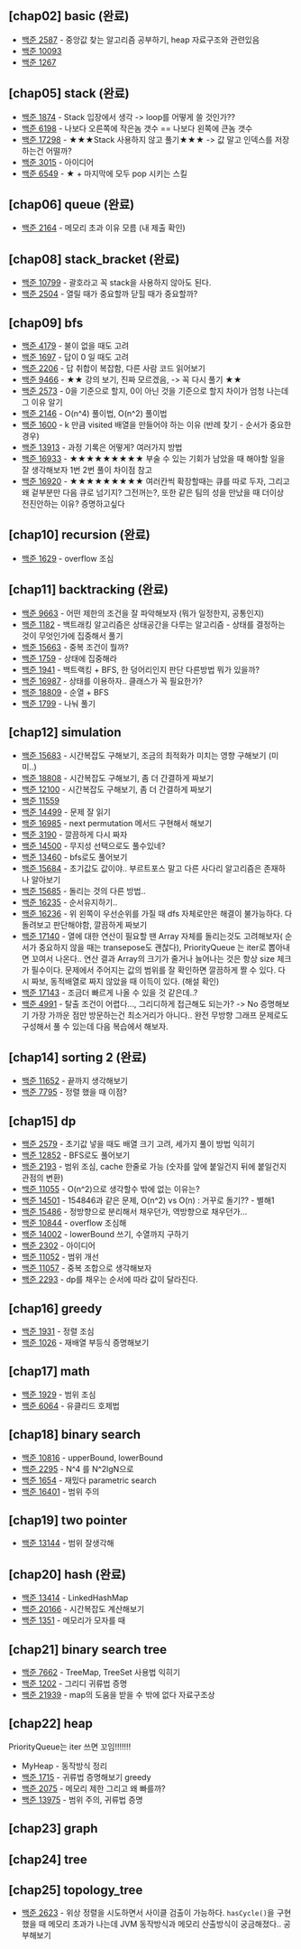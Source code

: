 ## [chap02] basic (완료)

* [백준 2587](https://www.acmicpc.net/problem/2587) - 중앙값 찾는 알고리즘 공부하기, heap 자료구조와 관련있음
* [백준 10093](https://www.acmicpc.net/problem/10093)
* [백준 1267](https://www.acmicpc.net/problem/1267)

## [chap05] stack (완료)

* [백준 1874](https://www.acmicpc.net/problem/1874) - Stack 입장에서 생각 -> loop를 어떻게 쓸 것인가??
* [백준 6198](https://www.acmicpc.net/problem/6198) - 나보다 오른쪽에 작은놈 갯수 == 나보다 왼쪽에 큰놈 갯수
* [백준 17298](https://www.acmicpc.net/problem/17298) - ★★★Stack 사용하지 않고 풀기★★★ -> 값 말고 인덱스를 저장하는건 어떨까?
* [백준 3015](https://www.acmicpc.net/problem/3015) - 아이디어
* [백준 6549](https://www.acmicpc.net/problem/6549) - ★ + 마지막에 모두 pop 시키는 스킬

## [chap06] queue (완료)

* [백준 2164](https://www.acmicpc.net/problem/2164) - 메모리 초과 이유 모름 (내 제출 확인)

## [chap08] stack_bracket (완료)

* [백준 10799](https://www.acmicpc.net/problem/10799) - 괄호라고 꼭 stack을 사용하지 않아도 된다.
* [백준 2504](https://www.acmicpc.net/problem/2504) - 열릴 때가 중요할까 닫힐 때가 중요할까?

## [chap09] bfs

* [백준 4179](https://www.acmicpc.net/problem/4179) - 불이 없을 때도 고려
* [백준 1697](https://www.acmicpc.net/problem/1697) - 답이 0 일 때도 고려
* [백준 2206](https://www.acmicpc.net/problem/2206) - 답 취합이 복잡함, 다른 사람 코드 읽어보기
* [백준 9466](https://www.acmicpc.net/problem/9466) - ★★ 강의 보기, 진짜 모르겠음, -> 꼭 다시 풀기 ★★
* [백준 2573](https://www.acmicpc.net/problem/2573) - 0을 기준으로 할지, 0이 아닌 것을 기준으로 할지 차이가 엄청 나는데 그 이유 알기
* [백준 2146](https://www.acmicpc.net/problem/2146) - O(n^4) 풀이법, O(n^2) 풀이법
* [백준 1600](https://www.acmicpc.net/problem/1600) - k 만큼 visited 배열을 만들어야 하는 이유 (반례 찾기 - 순서가 중요한 경우)
* [백준 13913](https://www.acmicpc.net/problem/13913) - 과정 기록은 어떻게? 여러가지 방법
* [백준 16933](https://www.acmicpc.net/problem/16933) - ★★★★★★★★★ 부술 수 있는 기회가 남았을 때 해야할 일을 잘 생각해보자 1번
  2번 풀이 차이점 참고
* [백준 16920](https://www.acmicpc.net/problem/16933) - ★★★★★★★★★ 여러칸씩 확장할때는 큐를 따로 두자, 그리고왜 겉부분만 다음 큐로
  넘기지? 그전꺼는?, 또한 같은 팀의 성을 만났을 때 더이상 전진안하는 이유? 증명하고싶다

## [chap10] recursion (완료)

* [백준 1629](https://www.acmicpc.net/problem/1629) - overflow 조심

## [chap11] backtracking (완료)

* [백준 9663](https://www.acmicpc.net/problem/9663) - 어떤 제한의 조건을 잘 파악해보자 (뭐가 일정한지, 공통인지)
* [백준 1182](https://www.acmicpc.net/problem/1182) - 백트래킹 알고리즘은 상태공간을 다루는 알고리즘 - 상태를 결정하는 것이 무엇인가에
  집중해서 풀기
* [백준 15663](https://www.acmicpc.net/problem/15663) - 중복 조건이 뭘까?
* [백준 1759](https://www.acmicpc.net/problem/1759) - 상태에 집중해라
* [백준 1941](https://www.acmicpc.net/problem/1941) - 백트랙킹 + BFS, 한 덩어리인지 판단 다른방법 뭐가 있을까?
* [백준 16987](https://www.acmicpc.net/problem/16987) - 상태를 이용하자.. 클래스가 꼭 필요한가?
* [백준 18809](https://www.acmicpc.net/problem/18809) - 순열 + BFS
* [백준 1799](https://www.acmicpc.net/problem/1799) - 나눠 풀기

## [chap12] simulation

* [백준 15683](https://www.acmicpc.net/problem/15683) - 시간복잡도 구해보기, 조금의 최적화가 미치는 영향 구해보기 (미미..)
* [백준 18808](https://www.acmicpc.net/problem/18808) - 시간복잡도 구해보기, 좀 더 간결하게 짜보기
* [백준 12100](https://www.acmicpc.net/problem/12100) - 시간복잡도 구해보기, 좀 더 간결하게 짜보기
* [백준 11559](https://www.acmicpc.net/problem/11559)
* [백준 14499](https://www.acmicpc.net/problem/14499) - 문제 잘 읽기
* [백준 16985](https://www.acmicpc.net/problem/16985) - next permutation 메서드 구현해서 해보기
* [백준 3190](https://www.acmicpc.net/problem/3190) - 깔끔하게 다시 짜자
* [백준 14500](https://www.acmicpc.net/problem/14500) - 무지성 선택으로도 풀수있네?
* [백준 13460](https://www.acmicpc.net/problem/13460) - bfs로도 풀어보기
* [백준 15684](https://www.acmicpc.net/problem/15684) - 초기값도 값이야.. 부르트포스 말고 다른 사다리 알고리즘은 존재하나 알아보기
* [백준 15685](https://www.acmicpc.net/problem/15685) - 돌리는 것의 다른 방법..
* [백준 16235](https://www.acmicpc.net/problem/16235) - 순서유지하기..
* [백준 16236](https://www.acmicpc.net/problem/16236) - 위 왼쪽이 우선순위를 가질 때 dfs 자체로만은 해결이 불가능하다. 다 돌려보고
  판단해야함, 깔끔하게 짜보기
* [백준 17140](https://www.acmicpc.net/problem/17140) - 열에 대한 연산이 필요할 땐 Array 자체를 돌리는것도 고려해보자( 순서가
  중요하지 않을 때는 transepose도 괜찮다),
  PriorityQueue 는 iter로 뽑아내면 꼬여서 나온다.. 연산 결과 Array의 크기가 줄거나 늘어나는 것은 항상 size 체크가 필수이다. 문제에서 주어지는 값의
  범위를 잘 확인하면 깔끔하게 짤 수 있다. 다시 짜보, 동적배열로 짜지 않았을 때 이득이 있다.  (해설 확인)
* [백준 17143](https://www.acmicpc.net/problem/17143) - 조금더 빠르게 나올 수 있을 것 같은데..?
* [백준 4991](https://www.acmicpc.net/problem/4991) - 탈출 조건이 어렵다..., 그리디하게 접근해도 되는가? -> No 증명해보기 가장
  가까운 점만 방문하는건 최소거리가 아니다.. 완전 무방향 그래프 문제로도 구성해서 풀 수 있는데 다음 복습에서 해보자.

## [chap14] sorting 2 (완료)

* [백준 11652](https://www.acmicpc.net/problem/11652) - 끝까지 생각해보기
* [백준 7795](https://www.acmicpc.net/problem/7795) - 정렬 했을 때 이점?

## [chap15] dp

* [백준 2579](https://www.acmicpc.net/problem/2579) - 초기값 넣을 때도 배열 크기 고려, 세가지 풀이 방법 익히기
* [백준 12852](https://www.acmicpc.net/problem/12852) - BFS로도 풀어보기
* [백준 2193](https://www.acmicpc.net/problem/2193) - 범위 조심, cache 한줄로 가능 (숫자를 앞에 붙일건지 뒤에 붙일건지 관점의 변환)
* [백준 11055](https://www.acmicpc.net/problem/11055) - O(n^2)으로 생각할수 밖에 없는 이유는?
* [백준 14501](https://www.acmicpc.net/problem/14501) - 154846과 같은 문제, O(n^2) vs O(n) : 거꾸로 돌기?? - 별해1
* [백준 15486](https://www.acmicpc.net/problem/15486) - 정방향으로 분리해서 채우던가, 역방향으로 채우던가...
* [백준 10844](https://www.acmicpc.net/problem/10844) - overflow 조심해
* [백준 14002](https://www.acmicpc.net/problem/14002) - lowerBound 쓰기, 수열까지 구하기
* [백준 2302](https://www.acmicpc.net/problem/2302) - 아이디어
* [백준 11052](https://www.acmicpc.net/problem/11052) - 범위 개선
* [백준 11057](https://www.acmicpc.net/problem/11057) - 중복 조합으로 생각해보자
* [백준 2293](https://www.acmicpc.net/problem/2293) - dp를 채우는 순서에 따라 값이 달라진다.

## [chap16] greedy

* [백준 1931](https://www.acmicpc.net/problem/1931) - 정렬 조심
* [백준 1026](https://www.acmicpc.net/problem/1026) - 재배열 부등식 증명해보기

## [chap17] math

* [백준 1929](https://www.acmicpc.net/problem/1929) - 범위 조심
* [백준 6064](https://www.acmicpc.net/problem/6064) - 유클리드 호제법

## [chap18] binary search

* [백준 10816](https://www.acmicpc.net/problem/10816) - upperBound, lowerBound
* [백준 2295](https://www.acmicpc.net/problem/2295) - N^4 를 N^2lgN으로
* [백준 1654](https://www.acmicpc.net/problem/1654) - 재밌다 parametric search
* [백준 16401](https://www.acmicpc.net/problem/16401) - 범위 주의

## [chap19] two pointer

* [백준 13144](https://www.acmicpc.net/problem/13144) - 범위 잘생각해

## [chap20] hash (완료)

* [백준 13414](https://www.acmicpc.net/problem/13414) - LinkedHashMap
* [백준 20166](https://www.acmicpc.net/problem/20166) - 시간복잡도 계산해보기
* [백준 1351](https://www.acmicpc.net/problem/1351) - 메모리가 모자를 때

## [chap21] binary search tree

* [백준 7662](https://www.acmicpc.net/problem/7662) - TreeMap, TreeSet 사용법 익히기
* [백준 1202](https://www.acmicpc.net/problem/1202) - 그리디 귀류법 증명
* [백준 21939](https://www.acmicpc.net/problem/21939) - map의 도움을 받을 수 밖에 없다 자료구조상

## [chap22] heap

PriorityQueue는 iter 쓰면 꼬임!!!!!!!

* MyHeap - 동작방식 정리
* [백준 1715](https://www.acmicpc.net/problem/1715) - 귀류법 증명해보기 greedy
* [백준 2075](https://www.acmicpc.net/problem/2075) - 메모리 제한 그리고 왜 빠를까?
* [백준 13975](https://www.acmicpc.net/problem/13975) - 범위 주의, 귀류법 증명

## [chap23] graph

## [chap24] tree

## [chap25] topology_tree

* [백준 2623](https://www.acmicpc.net/problem/2623) - 위상 정렬을 시도하면서 사이클 검출이 가능하다. `hasCycle()`을 구현했을 때
  메모리 초과가 나는데 JVM 동작방식과 메모리 산출방식이 궁금해졌다.. 공부해보기

